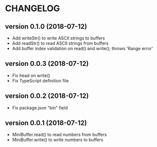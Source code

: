 # CHANGELOG

## version 0.1.0 (2018-07-12)
- Add writeStr() to write ASCII strings to buffers
- Add readStr() to read ASCII strings from buffers
- Add buffer index validation on read() and write(); throws 'Range error'

## version 0.0.3 (2018-07-12)
- Fix head on write()
- Fix TypeScript definition file

## version 0.0.2 (2018-07-12)
- Fix package.json "bin" field

## version 0.0.1 (2018-07-12)
- MiniBuffer.read() to read numbers from buffers
- MiniBuffer.write() to write numbers to buffers